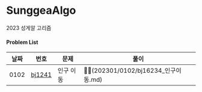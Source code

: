 # SunggeaAlgo
2023 성게알 고리즘 

#### Problem List

| 날짜 | 번호                                             | 문제                  | 풀이 |
| ---- | ------------------------------------------------ | ------------------|  ---- |
| 0102 | [bj1241](https://www.acmicpc.net/problem/16234)|인구 이동| 🏃‍♂️(202301/0102/bj16234_인구이동.md)  |
